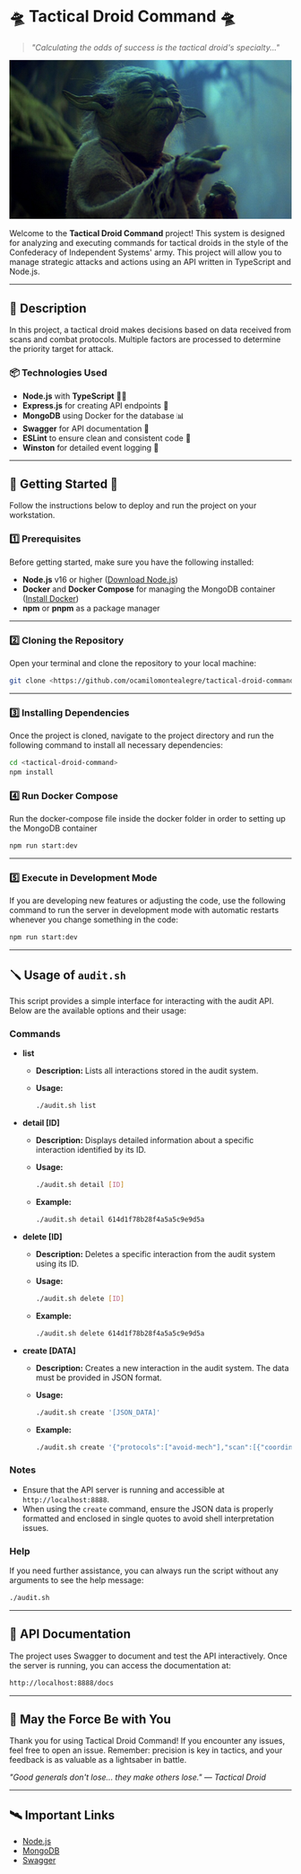 # 🛸 **Tactical Droid Command** 🛸

> *"Calculating the odds of success is the tactical droid's specialty..."*

![Yoda Image](/images/yoda.jpeg)  

Welcome to the **Tactical Droid Command** project! This system is designed for analyzing and executing commands for tactical droids in the style of the Confederacy of Independent Systems' army. This project will allow you to manage strategic attacks and actions using an API written in TypeScript and Node.js.

---

## 📜 **Description**

In this project, a tactical droid makes decisions based on data received from scans and combat protocols. Multiple factors are processed to determine the priority target for attack.

### 📦 **Technologies Used**

- **Node.js** with **TypeScript** 🧑‍💻
- **Express.js** for creating API endpoints 🚀
- **MongoDB** using Docker for the database 📊
- **Swagger** for API documentation 📜
- **ESLint** to ensure clean and consistent code 🌟
- **Winston** for detailed event logging 📑

---

## 🚀 **Getting Started** 🚀

Follow the instructions below to deploy and run the project on your workstation.

### 1️⃣ **Prerequisites**

Before getting started, make sure you have the following installed:

- **Node.js** v16 or higher ([Download Node.js](https://nodejs.org/))
- **Docker** and **Docker Compose** for managing the MongoDB container ([Install Docker](https://www.docker.com/))
- **npm** or **pnpm** as a package manager

---

### 2️⃣ **Cloning the Repository**

Open your terminal and clone the repository to your local machine:

```bash
git clone <https://github.com/ocamilomontealegre/tactical-droid-command.git>
```

---

### 3️⃣ **Installing Dependencies**

Once the project is cloned, navigate to the project directory and run the following command to install all necessary dependencies:

```bash
cd <tactical-droid-command>
npm install
```

### 4️⃣ **Run Docker Compose**

Run the docker-compose file inside the docker folder in order to setting up the MongoDB container

```bash
npm run start:dev
```

---

### 5️⃣ **Execute in Development Mode**

If you are developing new features or adjusting the code, use the following command to run the server in development mode with automatic restarts whenever you change something in the code:

```bash
npm run start:dev
```

---

## 🪛 **Usage of `audit.sh`**

This script provides a simple interface for interacting with the audit API. Below are the available options and their usage:

### Commands

- **list**
  - **Description:** Lists all interactions stored in the audit system.
  - **Usage:**

    ```bash
    ./audit.sh list
    ```

- **detail [ID]**
  - **Description:** Displays detailed information about a specific interaction identified by its ID.
  - **Usage:**

    ```bash
    ./audit.sh detail [ID]
    ```

  - **Example:**

    ```bash
    ./audit.sh detail 614d1f78b28f4a5a5c9e9d5a
    ```

- **delete [ID]**
  - **Description:** Deletes a specific interaction from the audit system using its ID.
  - **Usage:**

    ```bash
    ./audit.sh delete [ID]
    ```

  - **Example:**

    ```bash
    ./audit.sh delete 614d1f78b28f4a5a5c9e9d5a
    ```

- **create [DATA]**
  - **Description:** Creates a new interaction in the audit system. The data must be provided in JSON format.
  - **Usage:**

    ```bash
    ./audit.sh create '[JSON_DATA]'
    ```

  - **Example:**

    ```bash
    ./audit.sh create '{"protocols":["avoid-mech"],"scan":[{"coordinates":{"x":0,"y":40},"enemies":{"type":"soldier","number":10}}]}'
    ```

### Notes

- Ensure that the API server is running and accessible at `http://localhost:8888`.
- When using the `create` command, ensure the JSON data is properly formatted and enclosed in single quotes to avoid shell interpretation issues.

### Help

If you need further assistance, you can always run the script without any arguments to see the help message:

```bash
./audit.sh
```

---

## 📖 API Documentation

The project uses Swagger to document and test the API interactively. Once the server is running, you can access the documentation at:

```bash
http://localhost:8888/docs
```

---

## 💫 May the Force Be with You

Thank you for using Tactical Droid Command! If you encounter any issues, feel free to open an issue. Remember: precision is key in tactics, and your feedback is as valuable as a lightsaber in battle.

*"Good generals don't lose... they make others lose." — Tactical Droid*

----

## 🛰️ Important Links

- [Node.js](https://nodejs.org/)
- [MongoDB](https://www.mongodb.com/)
- [Swagger](https://swagger.io/)
